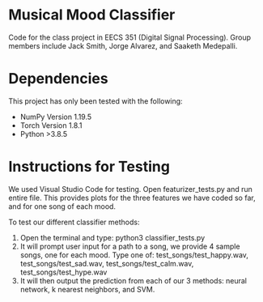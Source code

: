 # Musical Mood Classifier
Code for the class project in EECS 351 (Digital Signal Processing). Group members include Jack Smith, Jorge Alvarez, and Saaketh Medepalli.

# Dependencies  
This project has only been tested with the following:  
* NumPy Version 1.19.5   
* Torch Version 1.8.1
* Python >3.8.5

# Instructions for Testing
We used Visual Studio Code for testing. Open featurizer_tests.py and run entire file. This provides plots for the three features we have coded so far, and for one song of each mood.

To test our different classifier methods:
1. Open the terminal and type: python3 classifier_tests.py
2. It will prompt user input for a path to a song, we provide 4 sample songs, one for each mood. Type one of: test_songs/test_happy.wav, test_songs/test_sad.wav, test_songs/test_calm.wav, test_songs/test_hype.wav
3. It will then output the prediction from each of our 3 methods: neural network, k nearest neighbors, and SVM.
